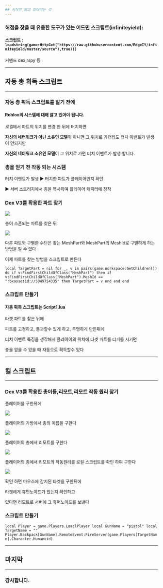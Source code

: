 ```yaml
---
## 시작전 알고 있어야는 것
---
```


### 허점을 찾을 때 유용한 도구가 있는 어드민 스크립트(infiniteyield):

#### 스크립트 : `loadstring(game:HttpGet("https://raw.githubusercontent.com/EdgeIY/infiniteyield/master/source"),true)()`
커멘드 dex,rspy 등




---
## 자동 총 획득 스크립트
---


### 자동 총 획득 스크립트를 알기 전에

#### Roblox의 시스템에 대해 알고 있어야 됩니다.

*로컬*에서 파트의 위치를 변경 한 뒤에 터치하면

**자신의 네터워크가 아닌 소유인 모델**이 아니면 그 위치로 가더라도 터치 이밴트가 발생이 안되지만

**자신의 네터워크 소유인 모델**이 그 위치로 가면 터치 이밴트가 발생 합니다.



### 총을 얻기 전 작동 되는 시스템


터치 이밴트가 발생 ▶️ 터치한 파트가 플레이어인지 확인

▶️ 서버 스토리지에서 총을 복사하여 플레이어 캐릭터에 장착


### Dex V3를 확용한 파트 찾기


![](https://user-images.githubusercontent.com/100512656/164963351-03ca0cef-df42-4009-993f-6ac593570892.png)

총이 스폰되는 파트를 찾은 뒤


![](https://user-images.githubusercontent.com/100512656/164964529-6ff9474b-39ab-4815-9aba-8478b55482b9.png)

다른 파트와 구별한 수단은 찾는
MeshPart와 MeshPart의 MeshId로 구별하게 하는 방법을 알 수 있다


이제 파트를 찾는 방법을 스크립트로 만든다

`local TargetPart = nil
for _, v in pairs(game.Workspace:GetChildren()) do
	if v:FindFirstChildOfClass("MeshPart") then
		if v:FindFirstChildOfClass("MeshPart").MeshId == "rbxassetid://5049754335" then
			TargetPart = v
		end
	end
end`


### 스크립트 만들기


#### 자동 획득 스크립트는 Script1.lua



타겟 파트를 찾은 뒤에

파트를 고정하고, 통과할수 있게 하고, 투명하게 만든뒤에

터치 이밴트 특징을 생각해서 플레이어의 위치에 타겟 파트를 티피를 시키면

총을 얻을 수 있을 때 자동으로 획득할수 있다



---
## 킬 스크립트
---


### Dex V3를 확용한 총이름,리모트,리모트 작동 원리 찾기


플레이어를 구한뒤에

![](https://user-images.githubusercontent.com/100512656/164965314-427cc025-fe61-48f3-af2b-d763529f894b.png)

플레이어의 가방에서 총의 이름을 구한다


![](https://user-images.githubusercontent.com/100512656/164965375-0b3cf1cd-78fc-4464-82f7-5166eef050cf.png)

플레이어의 총에서 리모트를 구한다


![](https://user-images.githubusercontent.com/100512656/164965423-3377ad7e-75d3-4012-b857-f7faebc449ae.png)

플레이어의 총에서 리모트의 작동원리를 로컬 스크립트를 확인 하여 구한다


![](https://user-images.githubusercontent.com/100512656/164965439-50eeaea6-3536-487f-b9c5-c04e8781dd76.png)

확인 하면 마우스에 감지된 타겟을 구한뒤에

타겟에게 휴먼노이드가 있는지 확인하고

있다면 리모트로 서버에 그 휴머노이드를 보낸다


### 스크립트 만들기
`local Player = game.Players.LoaclPlayer
local GunName = "pistol"
local TargetName = ""
Player.Backpack[GunName].RemoteEvent:FireServer(game.Players[TargetName].Character.Humanoid)`



---
## 마지막
---


### 감사합니다.


